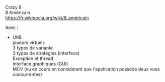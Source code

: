 Crazy 8<br/>
8 Américain<br/>
https://fr.wikipedia.org/wiki/8_américain

Avec :

<ul>
<li>UML<br/></li>
joueurs virtuels<br/>
3 types de variante<br/>
3 types de stratégies (interface)<br/>
Exception et thread<br/>
interface graphiques (GUI)<br/>
MCV (vu en cours en considérant que l'application possède deux vues concurrentes)<br/>
</ul>
